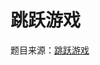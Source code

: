 跳跃游戏
===
题目来源：[跳跃游戏](https://leetcode.cn/problems/jump-game/?envType=study-plan-v2&envId=top-interview-150)